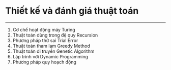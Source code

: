 # Thiết kế và đánh giá thuật toán
<hr>

1. Cơ chế hoạt động máy Turing
2. Thuật toán dùng trong đệ quy Recursion
3. Phương pháp thử sai Trial Error
4. Thuật toán tham lam Greedy Method
5. Thuật toán di truyền Genetic Algorithm
6. Lập trình với Dynamic Programming
7. Phương pháp quy hoạch động
